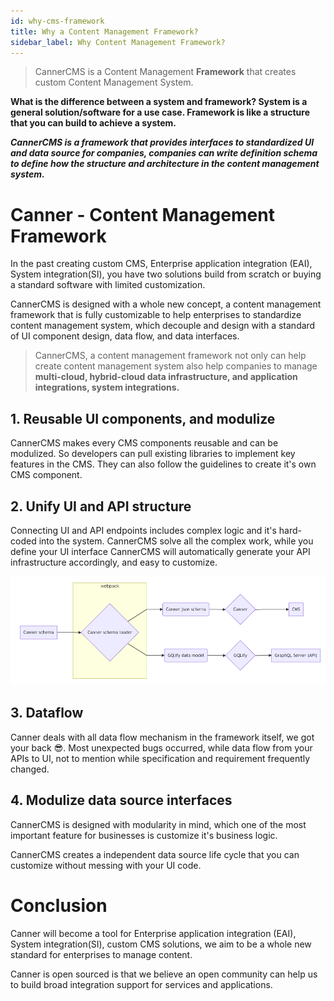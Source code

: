 ```yaml
---
id: why-cms-framework
title: Why a Content Management Framework? 
sidebar_label: Why Content Management Framework?
---
```


> CannerCMS is a Content Management **Framework** that creates custom Content Management System.

**What is the difference between a system and framework? System is a general solution/software for a use case. Framework is like a structure that you can build to achieve a system.**

***CannerCMS is a framework that provides interfaces to standardized UI and data source for companies, companies can write definition schema to define how the structure and architecture in the content management system.***

# Canner - Content Management Framework

In the past creating custom CMS, Enterprise application integration (EAI), System integration(SI), you have two solutions build from scratch or buying a standard software with limited customization.

CannerCMS is designed with a whole new concept, a content management framework that is fully customizable to help enterprises to standardize content management system, which decouple and design with a standard of UI component design, data flow, and data interfaces.

> CannerCMS, a content management framework not only can help create content management system also help companies to manage **multi-cloud,  hybrid-cloud data infrastructure, and application integrations, system integrations.**


## 1. Reusable UI components, and modulize

CannerCMS makes every CMS components reusable and can be modulized. So developers can pull existing libraries to implement key features in the CMS. They can also follow the guidelines to create it's own CMS component.

## 2. Unify UI and API structure

Connecting UI and API endpoints includes complex logic and it's hard-coded into the system. CannerCMS solve all the complex work, while you define your UI interface CannerCMS will automatically generate your API infrastructure accordingly, and easy to customize.

![canner-flow](/docs/assets/canner-flow.png)

## 3. Dataflow

Canner deals with all data flow mechanism in the framework itself, we got your back 😎.  Most unexpected bugs occurred, while data flow from your APIs to UI, not to mention while specification and requirement frequently changed.


## 4. Modulize data source interfaces

CannerCMS is designed with modularity in mind, which one of the most important feature for businesses is customize it's business logic.

CannerCMS creates a independent data source life cycle that you can customize without messing with your UI code.

# Conclusion

Canner will become a tool for Enterprise application integration (EAI), System integration(SI), custom CMS solutions, we aim to be a whole new standard for enterprises to manage content.

Canner is open sourced is that we believe an open community can help us to build broad integration support for services and applications.